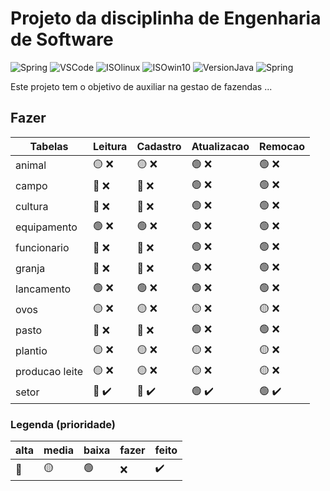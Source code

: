 # Projeto da disciplinha de Engenharia de Software

![Spring](https://img.shields.io/badge/IDE-SpringTool-success)
![VSCode](https://img.shields.io/badge/IDE-VSCode-blue)
![ISOlinux](https://img.shields.io/badge/ISO-Ubuntu-blueviolet)
![ISOwin10](https://img.shields.io/badge/ISO-Win10-blue)
![VersionJava](https://img.shields.io/badge/Java-v17-red)
![Spring](https://img.shields.io/github/repo-size/danieldiv/gerencia-fazenda)

<p>
  Este projeto tem o objetivo de auxiliar na gestao de fazendas ...
</p>

## Fazer

| Tabelas        | Leitura                         | Cadastro                        | Atualizacao                       | Remocao                           |
| -------------- | ------------------------------- | ------------------------------- | --------------------------------- | --------------------------------- |
| animal         | :yellow_circle: :x:             | :yellow_circle: :x:             | :green_circle: :x:                | :green_circle: :x:                |
| campo          | :red_circle: :x:                | :red_circle: :x:                | :green_circle: :x:                | :green_circle: :x:                |
| cultura        | :red_circle: :x:                | :red_circle: :x:                | :green_circle: :x:                | :green_circle: :x:                |
| equipamento    | :green_circle: :x:              | :green_circle: :x:              | :green_circle: :x:                | :green_circle: :x:                |
| funcionario    | :red_circle: :x:                | :red_circle: :x:                | :green_circle: :x:                | :green_circle: :x:                |
| granja         | :red_circle: :x:                | :red_circle: :x:                | :green_circle: :x:                | :green_circle: :x:                |
| lancamento     | :green_circle: :x:              | :green_circle: :x:              | :green_circle: :x:                | :green_circle: :x:                |
| ovos           | :yellow_circle: :x:             | :yellow_circle: :x:             | :yellow_circle: :x:               | :yellow_circle: :x:               |
| pasto          | :red_circle: :x:                | :red_circle: :x:                | :green_circle: :x:                | :green_circle: :x:                |
| plantio        | :yellow_circle: :x:             | :yellow_circle: :x:             | :yellow_circle: :x:               | :yellow_circle: :x:               |
| producao leite | :yellow_circle: :x:             | :yellow_circle: :x:             | :yellow_circle: :x:               | :yellow_circle: :x:               |
| setor          | :red_circle: :heavy_check_mark: | :red_circle: :heavy_check_mark: | :green_circle: :heavy_check_mark: | :green_circle: :heavy_check_mark: |

### Legenda (prioridade)

| alta         | media           | baixa          | fazer | feito              |
| ------------ | --------------- | -------------- | ----- | ------------------ |
| :red_circle: | :yellow_circle: | :green_circle: | :x:   | :heavy_check_mark: |
